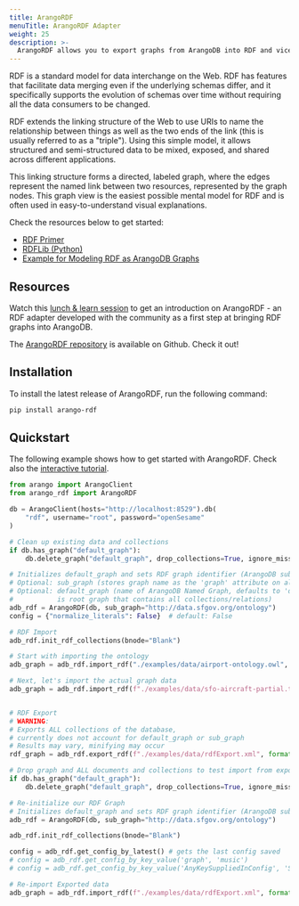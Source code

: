 ```yaml
---
title: ArangoRDF
menuTitle: ArangoRDF Adapter
weight: 25
description: >-
  ArangoRDF allows you to export graphs from ArangoDB into RDF and vice-versa
---
```

RDF is a standard model for data interchange on the Web. RDF has features that
facilitate data merging even if the underlying schemas differ, and it
specifically supports the evolution of schemas over time without requiring all
the data consumers to be changed.

RDF extends the linking structure of the Web to use URIs to name the relationship
between things as well as the two ends of the link (this is usually referred to
as a "triple"). Using this simple model, it allows structured and semi-structured
data to be mixed, exposed, and shared across different applications.

This linking structure forms a directed, labeled graph, where the edges represent
the named link between two resources, represented by the graph nodes. This graph
view is the easiest possible mental model for RDF and is often used in
easy-to-understand visual explanations.

Check the resources below to get started:

- [RDF Primer](https://www.w3.org/TR/rdf11-concepts/)
- [RDFLib (Python)](https://pypi.org/project/rdflib/)
- [Example for Modeling RDF as ArangoDB Graphs](mapping-rdf-to-graphs.md)

## Resources

Watch this
[lunch & learn session](https://www.arangodb.com/resources/lunch-sessions/graph-beyond-lunch-break-2-11-arangordf/) to get an
introduction on ArangoRDF - an RDF adapter developed with the community
as a first step at bringing RDF graphs into ArangoDB.

The [ArangoRDF repository](https://github.com/ArangoDB-Community/ArangoRDF)
is available on Github. Check it out!

## Installation

To install the latest release of ArangoRDF,
run the following command:

```bash
pip install arango-rdf
```

## Quickstart

The following example shows how to get started with ArangoRDF.
Check also the 
[interactive tutorial](https://colab.research.google.com/github/ArangoDB-Community/ArangoRDF/blob/main/examples/ArangoRDF.ipynb).

```py
from arango import ArangoClient
from arango_rdf import ArangoRDF

db = ArangoClient(hosts="http://localhost:8529").db(
    "rdf", username="root", password="openSesame"
)

# Clean up existing data and collections
if db.has_graph("default_graph"):
    db.delete_graph("default_graph", drop_collections=True, ignore_missing=True)

# Initializes default_graph and sets RDF graph identifier (ArangoDB sub_graph)
# Optional: sub_graph (stores graph name as the 'graph' attribute on all edges in Statement collection)
# Optional: default_graph (name of ArangoDB Named Graph, defaults to 'default_graph',
#           is root graph that contains all collections/relations)
adb_rdf = ArangoRDF(db, sub_graph="http://data.sfgov.org/ontology") 
config = {"normalize_literals": False}  # default: False

# RDF Import
adb_rdf.init_rdf_collections(bnode="Blank")

# Start with importing the ontology
adb_graph = adb_rdf.import_rdf("./examples/data/airport-ontology.owl", format="xml", config=config, save_config=True)

# Next, let's import the actual graph data
adb_graph = adb_rdf.import_rdf(f"./examples/data/sfo-aircraft-partial.ttl", format="ttl", config=config, save_config=True)


# RDF Export
# WARNING:
# Exports ALL collections of the database,
# currently does not account for default_graph or sub_graph
# Results may vary, minifying may occur
rdf_graph = adb_rdf.export_rdf(f"./examples/data/rdfExport.xml", format="xml")

# Drop graph and ALL documents and collections to test import from exported data
if db.has_graph("default_graph"):
    db.delete_graph("default_graph", drop_collections=True, ignore_missing=True)

# Re-initialize our RDF Graph
# Initializes default_graph and sets RDF graph identifier (ArangoDB sub_graph)
adb_rdf = ArangoRDF(db, sub_graph="http://data.sfgov.org/ontology")

adb_rdf.init_rdf_collections(bnode="Blank")

config = adb_rdf.get_config_by_latest() # gets the last config saved
# config = adb_rdf.get_config_by_key_value('graph', 'music')
# config = adb_rdf.get_config_by_key_value('AnyKeySuppliedInConfig', 'SomeValue')

# Re-import Exported data
adb_graph = adb_rdf.import_rdf(f"./examples/data/rdfExport.xml", format="xml", config=config)
```